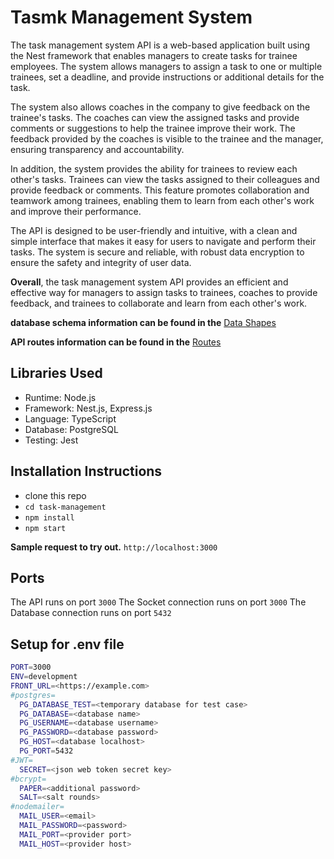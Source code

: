 # Tasmk Management System

The task management system API is a web-based application built using the Nest framework that enables managers to create tasks for trainee employees. The system allows managers to assign a task to one or multiple trainees, set a deadline, and provide instructions or additional details for the task.

The system also allows coaches in the company to give feedback on the trainee's tasks. The coaches can view the assigned tasks and provide comments or suggestions to help the trainee improve their work. The feedback provided by the coaches is visible to the trainee and the manager, ensuring transparency and accountability.

In addition, the system provides the ability for trainees to review each other's tasks. Trainees can view the tasks assigned to their colleagues and provide feedback or comments. This feature promotes collaboration and teamwork among trainees, enabling them to learn from each other's work and improve their performance.

The API is designed to be user-friendly and intuitive, with a clean and simple interface that makes it easy for users to navigate and perform their tasks. The system is secure and reliable, with robust data encryption to ensure the safety and integrity of user data.

**Overall**, the task management system API provides an efficient and effective way for managers to assign tasks to trainees, coaches to provide feedback, and trainees to collaborate and learn from each other's work.

**database schema information can be found in the** [Data Shapes](./docs/dataShapes.md)

**API routes information can be found in the** [Routes](./docs/routes.md)

## Libraries Used
- Runtime: Node.js
- Framework: Nest.js, Express.js
- Language: TypeScript
- Database: PostgreSQL
- Testing: Jest

## Installation Instructions
- clone this repo
- `cd task-management`
- `npm install`
- `npm start`

**Sample request to try out.** `http://localhost:3000`

## Ports
The API runs on port `3000`
The Socket connection runs on port `3000`
The Database connection runs on port `5432`

## Setup for .env file
``` bash
PORT=3000
ENV=development
FRONT_URL=<https://example.com>
#postgres=
  PG_DATABASE_TEST=<temporary database for test case>
  PG_DATABASE=<database name>
  PG_USERNAME=<database username>
  PG_PASSWORD=<database password>
  PG_HOST=<database localhost>
  PG_PORT=5432
#JWT=
  SECRET=<json web token secret key>
#bcrypt=
  PAPER=<additional password>
  SALT=<salt rounds>
#nodemailer=
  MAIL_USER=<email>
  MAIL_PASSWORD=<password>
  MAIL_PORT=<provider port>
  MAIL_HOST=<provider host>
```